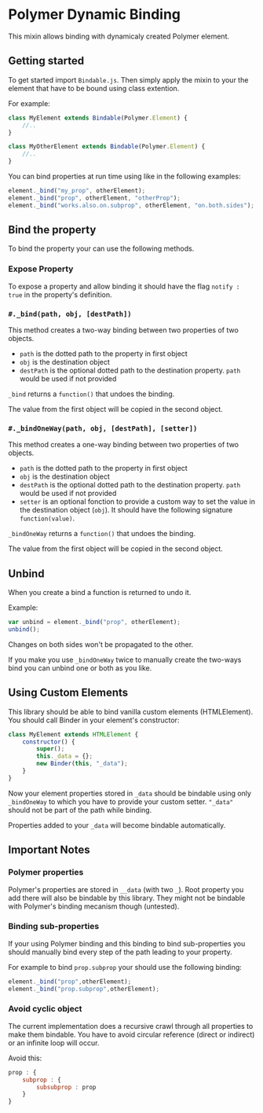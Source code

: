 # Polymer Dynamic Binding
This mixin allows binding with dynamicaly created Polymer element.

## Getting started
To get started import `Bindable.js`.
Then simply apply the mixin to your the element that have to be bound using class extention.

For example:
```js
class MyElement extends Bindable(Polymer.Element) {
	//..
}

class MyOtherElement extends Bindable(Polymer.Element) {
	//..
}
```
You can bind properties at run time using like in the following examples:
```js
element._bind("my_prop", otherElement);
element._bind("prop", otherElement, "otherProp");
element._bind("works.also.on.subprop", otherElement, "on.both.sides");
```

## Bind the property
To bind the property your can use the following methods.

### Expose Property
To expose a property and allow binding it should have the flag `notify : true` in the property's definition.

### `#._bind(path, obj, [destPath])`
This method creates a two-way binding between two properties of two objects.
- `path` is the dotted path to the property in first object
- `obj` is the destination object
- `destPath` is the optional dotted path to the destination property. `path` would be used if not provided

`_bind` returns a `function()` that undoes the binding.

The value from the first object will be copied in the second object.

### `#._bindOneWay(path, obj, [destPath], [setter])`
This method creates a one-way binding between two properties of two objects.
- `path` is the dotted path to the property in first object
- `obj` is the destination object
- `destPath` is the optional dotted path to the destination property. `path` would be used if not provided
- `setter` is an optional fonction to provide a custom way to set the value in the destination object (`obj`). It should have the following signature `function(value)`.

`_bindOneWay` returns a `function()` that undoes the binding.

The value from the first object will be copied in the second object.

## Unbind
When you create a bind a function is returned to undo it.

Example:
```js
var unbind = element._bind("prop", otherElement);
unbind();
```
Changes on both sides won't be propagated to the other.

If you make you use `_bindOneWay` twice to manually create the two-ways bind you can unbind one or both as you like.

## Using Custom Elements
This library should be able to bind vanilla custom elements (HTMLElement). You should call Binder in your element's constructor:

```js
class MyElement extends HTMLElement {
	constructor() {
		super();
		this._data = {};
		new Binder(this, "_data");
	}
}
```
Now your element properties stored in `_data` should be bindable using only `_bindOneWay` to which you have to provide your custom setter. `"_data"` should not be part of the path while binding.

Properties added to your `_data` will become bindable automatically.

## Important Notes

### Polymer properties
Polymer's properties are stored in `__data` (with two `_`). Root property you add there will also be bindable by this library. They might not be bindable with Polymer's binding mecanism though (untested).

### Binding sub-properties
If your using Polymer binding and this binding to bind sub-properties you should manually bind every step of the path leading to your property.

For example to bind `prop.subprop` your should use the following binding:
```js
element._bind("prop",otherElement);
element._bind("prop.subprop",otherElement);
```

### Avoid cyclic object
The current implementation does a recursive crawl through all properties to make them bindable. You have to avoid circular reference (direct or indirect) or an infinite loop will occur.

Avoid this:
```js
prop : {
	subprop : {
		subsubprop : prop
	}
}
```